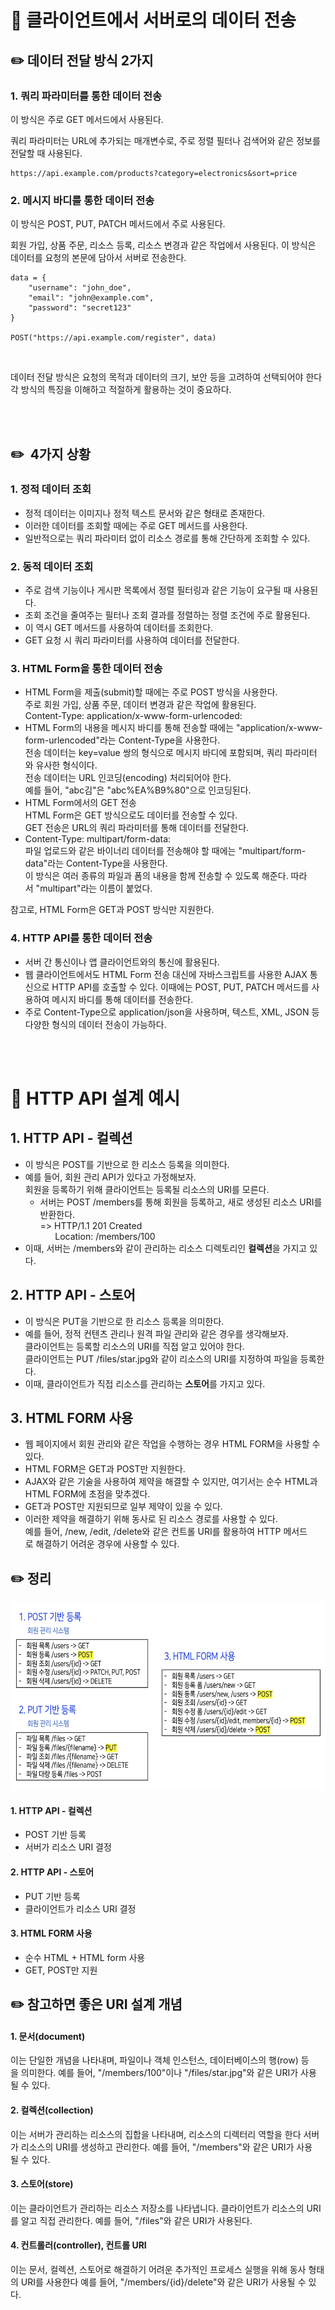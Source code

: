 # 📌 클라이언트에서 서버로의 데이터 전송

## ✏️ 데이터 전달 방식 2가지

### 1. 쿼리 파라미터를 통한 데이터 전송

이 방식은 주로 GET 메서드에서 사용된다.

쿼리 파라미터는 URL에 추가되는 매개변수로, 주로 정렬 필터나 검색어와 같은 정보를 전달할 때 사용된다.

```
https://api.example.com/products?category=electronics&sort=price
```

### 2. 메시지 바디를 통한 데이터 전송

이 방식은 POST, PUT, PATCH 메서드에서 주로 사용된다.

회원 가입, 상품 주문, 리소스 등록, 리소스 변경과 같은 작업에서 사용된다. 이 방식은 데이터를 요청의 본문에 담아서 서버로 전송한다.

```
data = {
    "username": "john_doe",
    "email": "john@example.com",
    "password": "secret123"
}

POST("https://api.example.com/register", data)
```

<br />

데이터 전달 방식은 요청의 목적과 데이터의 크기, 보안 등을 고려하여 선택되어야 한다
각 방식의 특징을 이해하고 적절하게 활용하는 것이 중요하다.

<br />
<br />

## ✏️  4가지 상황

### 1. 정적 데이터 조회

- 정적 데이터는 이미지나 정적 텍스트 문서와 같은 형태로 존재한다.
- 이러한 데이터를 조회할 때에는 주로 GET 메서드를 사용한다.
- 일반적으로는 쿼리 파라미터 없이 리소스 경로를 통해 간단하게 조회할 수 있다.

### 2. 동적 데이터 조회

- 주로 검색 기능이나 게시판 목록에서 정렬 필터링과 같은 기능이 요구될 때 사용된다.
- 조회 조건을 줄여주는 필터나 조회 결과를 정렬하는 정렬 조건에 주로 활용된다.
- 이 역시 GET 메서드를 사용하여 데이터를 조회한다.
- GET 요청 시 쿼리 파라미터를 사용하여 데이터를 전달한다.

### 3. HTML Form을 통한 데이터 전송

- HTML Form을 제출(submit)할 때에는 주로 POST 방식을 사용한다.  
  주로 회원 가입, 상품 주문, 데이터 변경과 같은 작업에 활용된다.  
  Content-Type: application/x-www-form-urlencoded:
- HTML Form의 내용을 메시지 바디를 통해 전송할 때에는 "application/x-www-form-urlencoded"라는 Content-Type을 사용한다.  
  전송 데이터는 key=value 쌍의 형식으로 메시지 바디에 포함되며, 쿼리 파라미터와 유사한 형식이다.  
  전송 데이터는 URL 인코딩(encoding) 처리되어야 한다.  
  예를 들어, "abc김"은 "abc%EA%B9%80"으로 인코딩된다.
- HTML Form에서의 GET 전송  
  HTML Form은 GET 방식으로도 데이터를 전송할 수 있다.  
  GET 전송은 URL의 쿼리 파라미터를 통해 데이터를 전달한다.
- Content-Type: multipart/form-data:  
  파일 업로드와 같은 바이너리 데이터를 전송해야 할 때에는 "multipart/form-data"라는 Content-Type을 사용한다.  
  이 방식은 여러 종류의 파일과 폼의 내용을 함께 전송할 수 있도록 해준다. 따라서 "multipart"라는 이름이 붙었다.

참고로, HTML Form은 GET과 POST 방식만 지원한다.

### 4. HTTP API를 통한 데이터 전송

- 서버 간 통신이나 앱 클라이언트와의 통신에 활용된다.
- 웹 클라이언트에서도 HTML Form 전송 대신에 자바스크립트를 사용한 AJAX 통신으로 HTTP API를 호출할 수 있다. 이때에는 POST, PUT, PATCH 메서드를 사용하여 메시지 바디를 통해 데이터를 전송한다.
- 주로 Content-Type으로 application/json을 사용하며, 텍스트, XML, JSON 등 다양한 형식의 데이터 전송이 가능하다.

<br />
<br />

# 📌 HTTP API 설계 예시

## 1. HTTP API - 컬렉션

- 이 방식은 POST를 기반으로 한 리소스 등록을 의미한다.
- 예를 들어, 회원 관리 API가 있다고 가정해보자.  
  회원을 등록하기 위해 클라이언트는 등록될 리소스의 URI를 모른다.
  - 서버는 POST /members를 통해 회원을 등록하고, 새로 생성된 리소스 URI를 반환한다.  
    \=> HTTP/1.1 201 Created  
          Location: /members/100
- 이때, 서버는 /members와 같이 관리하는 리소스 디렉토리인 **컬렉션**을 가지고 있다.

## 2. HTTP API - 스토어

- 이 방식은 PUT을 기반으로 한 리소스 등록을 의미한다.
- 예를 들어, 정적 컨텐츠 관리나 원격 파일 관리와 같은 경우를 생각해보자.  
  클라이언트는 등록할 리소스의 URI를 직접 알고 있어야 한다.  
  클라이언트는 PUT /files/star.jpg와 같이 리소스의 URI를 지정하여 파일을 등록한다.
- 이때, 클라이언트가 직접 리소스를 관리하는 **스토어**를 가지고 있다.

## 3. HTML FORM 사용

- 웹 페이지에서 회원 관리와 같은 작업을 수행하는 경우 HTML FORM을 사용할 수 있다.
- HTML FORM은 GET과 POST만 지원한다.
- AJAX와 같은 기술을 사용하여 제약을 해결할 수 있지만, 여기서는 순수 HTML과 HTML FORM에 초점을 맞추겠다.
- GET과 POST만 지원되므로 일부 제약이 있을 수 있다.
- 이러한 제약을 해결하기 위해 동사로 된 리소스 경로를 사용할 수 있다.  
  예를 들어, /new, /edit, /delete와 같은 컨트롤 URI를 활용하여 HTTP 메서드로 해결하기 어려운 경우에 사용할 수 있다.

## ✏️ 정리

<img src="images/http_uses.png" width="600" height="300">

#### 1. HTTP API - 컬렉션

- POST 기반 등록
- 서버가 리소스 URI 결정

#### 2. HTTP API - 스토어

- PUT 기반 등록
- 클라이언트가 리소스 URI 결정

#### 3. HTML FORM 사용

- 순수 HTML + HTML form 사용
- GET, POST만 지원

## ✏️ 참고하면 좋은 URI 설계 개념

#### 1. 문서(document)

이는 단일한 개념을 나타내며, 파일이나 객체 인스턴스, 데이터베이스의 행(row) 등을 의미한다.
예를 들어, "/members/100"이나 "/files/star.jpg"와 같은 URI가 사용될 수 있다.

#### 2. 컬렉션(collection)

이는 서버가 관리하는 리소스의 집합을 나타내며, 리소스의 디렉터리 역할을 한다
서버가 리소스의 URI를 생성하고 관리한다. 예를 들어, "/members"와 같은 URI가 사용될 수 있다.

#### 3. 스토어(store)

이는 클라이언트가 관리하는 리소스 저장소를 나타냅니다. 클라이언트가 리소스의 URI를 알고 직접 관리한다.
예를 들어, "/files"와 같은 URI가 사용된다.

#### 4. 컨트롤러(controller), 컨트롤 URI

이는 문서, 컬렉션, 스토어로 해결하기 어려운 추가적인 프로세스 실행을 위해 동사 형태의 URI를 사용한다
예를 들어, "/members/{id}/delete"와 같은 URI가 사용될 수 있다.
